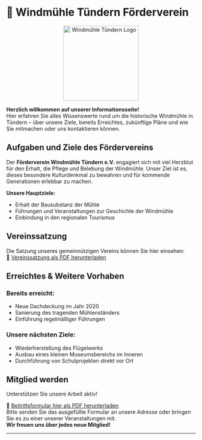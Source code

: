 # 🏡 Windmühle Tündern Förderverein

<p align="center">
  <img src="/imgs/logo.jpg" alt="Windmühle Tündern Logo" width="200" />
</p>

**Herzlich willkommen auf unserer Informationsseite!**  
Hier erfahren Sie alles Wissenswerte rund um die historische Windmühle in Tündern – über unsere Ziele, bereits Erreichtes, zukünftige Pläne und wie Sie mitmachen oder uns kontaktieren können.

## Aufgaben und Ziele des Fördervereins

Der **Förderverein Windmühle Tündern e.V.** engagiert sich mit viel Herzblut für den Erhalt, die Pflege und Belebung der Windmühle. Unser Ziel ist es, dieses besondere Kulturdenkmal zu bewahren und für kommende Generationen erlebbar zu machen.

**Unsere Hauptziele:**

- Erhalt der Bausubstanz der Mühle
- Führungen und Veranstaltungen zur Geschichte der Windmühle
- Einbindung in den regionalen Tourismus

## Vereinssatzung

Die Satzung unseres gemeinnützigen Vereins können Sie hier einsehen:  
📄 [Vereinssatzung als PDF herunterladen](./satzung.pdf)

## Erreichtes & Weitere Vorhaben

### Bereits erreicht:
- Neue Dachdeckung im Jahr 2020
- Sanierung des tragenden Mühlenständers
- Einführung regelmäßiger Führungen

### Unsere nächsten Ziele:
- Wiederherstellung des Flügelwerks
- Ausbau eines kleinen Museumsbereichs im Inneren
- Durchführung von Schulprojekten direkt vor Ort

## Mitglied werden

Unterstützen Sie unsere Arbeit aktiv!

📄 [Beitrittsformular hier als PDF herunterladen](./beitritt.pdf)  
Bitte senden Sie das ausgefüllte Formular an unsere Adresse oder bringen Sie es zu einer unserer Veranstaltungen mit.  
**Wir freuen uns über jedes neue Mitglied!**

---
